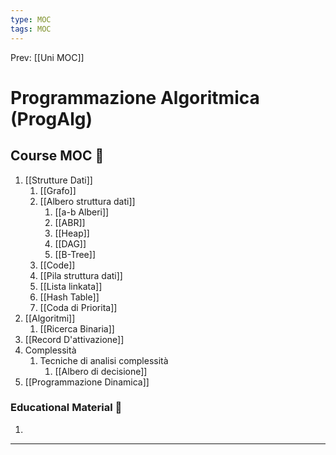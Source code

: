 ```yaml
---
type: MOC 
tags: MOC 
---
```


Prev: [[Uni MOC]]

# Programmazione Algoritmica (ProgAlg)

## Course MOC  📒
1. [[Strutture Dati]]
	1. [[Grafo]]
	2. [[Albero struttura dati]]
		1. [[a-b Alberi]]
		2. [[ABR]]
		3. [[Heap]]
		4. [[DAG]]
		5. [[B-Tree]]
	3. [[Code]]
	4. [[Pila struttura dati]]
	5. [[Lista linkata]]
	6. [[Hash Table]]
	7. [[Coda di Priorita]]
2. [[Algoritmi]]
	1. [[Ricerca Binaria]]
3. [[Record D'attivazione]]
4. Complessità
	1. Tecniche di analisi complessità
		1. [[Albero di decisione]]
5. [[Programmazione Dinamica]]



### Educational Material 🧱
1. 

---

